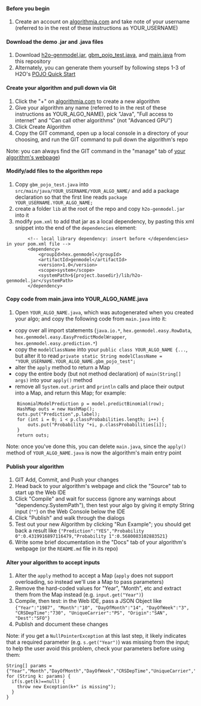 #### Before you begin
1. Create an account on [algorithmia.com](https://algorithmia.com/) and take note of your username (referred to in the rest of these instructions as YOUR_USERNAME)

#### Download the demo .jar and .java files
1. Download [h2o-genmodel.jar](https://github.com/algorithmiaio/sample-apps/raw/master/algo-dev-demo/h2o//h2o-genmodel.jar), [gbm_pojo_test.java](https://github.com/algorithmiaio/sample-apps/raw/master/algo-dev-demo/h2o/gbm_pojo_test.java), and [main.java](https://github.com/algorithmiaio/sample-apps/raw/master/algo-dev-demo/h2o/main.java) from this repository
2. Alternately, you can generate them yourself by following steps 1-3 of H2O's [POJO Quick Start](https://h2o-release.s3.amazonaws.com/h2o/rel-turing/1/docs-website/h2o-docs/pojo-quick-start.html)

#### Create your algorithm and pull down via Git
1. Click the "+" on [algorithmia.com](https://algorithmia.com/) to create a new algorithm
2. Give your algorithm any name (referred to in the rest of these instructions as YOUR_ALGO_NAME), pick "Java", "Full access to internet" and "Can call other algorithms" (not "Advanced GPU")
3. Click Create Algorithm
4. Copy the GIT command, open up a local console in a directory of your choosing, and run the GIT command to pull down the algorithm's repo

Note: you can always find the GIT command in the "manage" tab of [your algorithm's webpage](https://algorithmia.com/user#))

#### Modify/add files to the algorithm repo
1. Copy `gbm_pojo_test.java` into `src/main/java/YOUR_USERNAME/YOUR_ALGO_NAME/` and add a package declaration so that the first line reads `package YOUR_USERNAME.YOUR_ALGO_NAME;`
2. create a folder `lib` at the root of the repo and copy `h2o-genmodel.jar` into it
3. modify `pom.xml` to add that jar as a local dependency, by pasting this xml snippet into the end of the `dependencies` element:
```
        <!-- local library dependency: insert before </dependencies> in your pom.xml file -->
        <dependency>
            <groupId>hex.genmodel</groupId>
            <artifactId>genmodel</artifactId>
            <version>1.0</version>
            <scope>system</scope>
            <systemPath>${project.basedir}/lib/h2o-genmodel.jar</systemPath>
        </dependency>
```

#### Copy code from main.java into YOUR_ALGO_NAME.java
1. Open `YOUR_ALGO_NAME.java`, which was autogenerated when you created your algo; and copy the following code from `main.java` into it:
- copy over all import statements (`java.io.*`, `hex.genmodel.easy.RowData`, `hex.genmodel.easy.EasyPredictModelWrapper`, `hex.genmodel.easy.prediction.*`)
- copy the `modelClassName` into your `public class YOUR_ALGO_NAME {...`, but alter it to read `private static String modelClassName = "YOUR_USERNAME.YOUR_ALGO_NAME.gbm_pojo_test";`
- alter the `apply` method to return a Map
- copy the entire body (but not method declaration) of `main(String[] args)` into your `apply()` method
- remove all `System.out.print` and `println` calls and place their output into a Map, and return this Map; for example:
```
    BinomialModelPrediction p = model.predictBinomial(row);
    HashMap outs = new HashMap();
    outs.put("Prediction",p.label);
    for (int i = 0; i < p.classProbabilities.length; i++) {
        outs.put("Probability "+i, p.classProbabilities[i]);
    }
    return outs;
```
Note: once you've done this, you can delete `main.java`, since the `apply()` method of `YOUR_ALGO_NAME.java` is now the algorithm's main entry point

#### Publish your algorithm
1. GIT Add, Commit, and Push your changes
2. Head back to your algorithm's webpage and click the "Source" tab to start up the Web IDE
3. Click "Compile" and wait for success (ignore any warnings about "dependency.SystemPath"), then test your algo by giving it empty String input (`""`) on the Web Console below the IDE
4. Click "Publish" and walk through the dialogs
5. Test out your new Algorithm by clicking "Run Example"; you should get back a result like `{"Prediction":"YES","Probability 0":0.4319916897116479,"Probability 1":0.5680083102883521}`
6. Write some brief documentation in the "Docs" tab of your algorithm's webpage (or the `README.md` file in its repo)

#### Alter your algorithm to accept inputs
1. Alter the `apply` method to accept a Map (`apply` does not support overloading, so instead we'll use a Map to pass parameters)
2. Remove the hard-coded values for "Year", "Month", etc and extract them from the Map instead (e.g. `input.get("Year")`)
3. Compile, then test: in the Web IDE, pass a JSON Object like `{"Year":"1987", "Month":"10", "DayOfMonth":"14", "DayOfWeek":"3", "CRSDepTime":"730", "UniqueCarrier":"PS", "Origin":"SAN", "Dest":"SFO"}`
4. Publish and document these changes

Note: if you get a `NullPointerException` at this last step, it likely indicates that a required parameter (e.g. `s.get("Year")`) was missing from the input; to help the user avoid this problem, check your parameters before using them:
```
String[] params = {"Year","Month","DayOfMonth","DayOfWeek","CRSDepTime","UniqueCarrier","Origin","Dest"};
for (String k: params) {
  if(s.get(k)==null) {
    throw new Exception(k+" is missing");
  }
}
```
